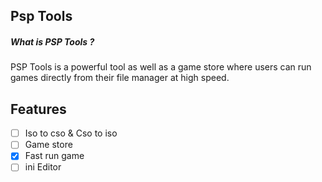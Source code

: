 ## Psp Tools 


##### What is PSP Tools ? 

PSP Tools is a powerful tool as well as a game store where users can run games directly from their file manager at high speed. 


## Features 


- [ ] Iso to cso & Cso to iso 
- [ ] Game store 
- [x] Fast run game 
- [ ] ini Editor 